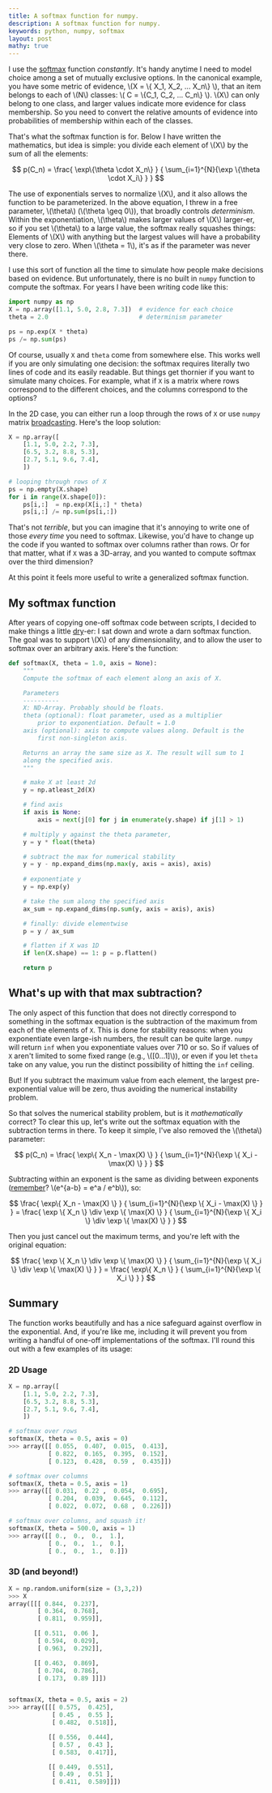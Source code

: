 ```yaml
---
title: A softmax function for numpy.
description: A softmax function for numpy.
keywords: python, numpy, softmax
layout: post
mathy: true
---
```


I use the [softmax](https://en.wikipedia.org/wiki/Softmax_function) function _constantly_. It's handy anytime I need to model choice among a set of mutually exclusive options. In the canonical example, you have some metric of evidence, \\(X = \\{ X_1, X_2, ... X_n\\} \\), that an item belongs to each of \\(N\\) classes: \\( C = \\{C_1, C_2, ... C_n\\} \\). \\(X\\) can only belong to one class, and larger values indicate more evidence for class membership. So you need to convert the relative amounts of evidence into probabilities of membership within each of the classes.

That's what the softmax function is for. Below I have written the mathematics, but idea is simple: you divide each element of \\(X\\) by the sum of all the elements:

$$
p(C_n) = 
\frac{ \exp\{\theta \cdot X_n\} }
{ \sum_{i=1}^{N}{\exp \{\theta \cdot X_i\} } }
$$

The use of exponentials serves to normalize \\(X\\), and it also allows the function to be parameterized. In the above equation, I threw in a free parameter, \\(\theta\\) (\\(\theta \geq 0\\)), that broadly controls _determinism_. Within the exponentiation, \\(\theta\\) makes larger values of  \\(X\\) larger-er, so if you set \\(\theta\\) to a large value, the softmax really squashes things: Elements of \\(X\\) with anything but the largest values will have a probability very close to zero. When \\(\theta = 1\\), it's as if the parameter was never there.

I use this sort of function all the time to simulate how people make decisions based on evidence. But unfortunately, there is no built in `numpy` function to compute the softmax. For years I have been writing code like this:

```python
import numpy as np
X = np.array([1.1, 5.0, 2.8, 7.3])  # evidence for each choice
theta = 2.0                         # determinism parameter

ps = np.exp(X * theta)
ps /= np.sum(ps)
```

Of course, usually `X` and `theta` come from somewhere else. This works well if you are only simulating one decision: the softmax requires literally two lines of code and its easily readable. But things get thornier if you want to simulate many choices. For example, what if `X` is a matrix where rows correspond to the different choices, and the columns correspond to the options? 

In the 2D case, you can either run a loop through the rows of `X` or use `numpy` matrix [broadcasting](https://docs.scipy.org/doc/numpy/user/basics.broadcasting.html). Here's the loop solution:

```python
X = np.array([
    [1.1, 5.0, 2.2, 7.3],
    [6.5, 3.2, 8.8, 5.3],
    [2.7, 5.1, 9.6, 7.4],
    ])  

# looping through rows of X
ps = np.empty(X.shape)
for i in range(X.shape[0]):
    ps[i,:]  = np.exp(X[i,:] * theta)
    ps[i,:] /= np.sum(ps[i,:])
```

That's not _terrible_, but you can imagine that it's annoying to write one of those _every time_ you need to softmax. Likewise, you'd have to change up the code if you wanted to softmax over columns rather than rows. Or for that matter, what if `X` was a 3D-array, and you wanted to compute softmax over the third dimension? 

At this point it feels more useful to write a generalized softmax function.

## My softmax function

After years of copying one-off softmax code between scripts, I decided to make things a little [dry](https://en.wikipedia.org/wiki/Don't_repeat_yourself)-er: I sat down and wrote a darn softmax function. The goal was to support \\(X\\) of any dimensionality, and to allow the user to softmax over an arbitrary axis. Here's the function:

```python
def softmax(X, theta = 1.0, axis = None):
    """
    Compute the softmax of each element along an axis of X.

    Parameters
    ----------
    X: ND-Array. Probably should be floats. 
    theta (optional): float parameter, used as a multiplier
        prior to exponentiation. Default = 1.0
    axis (optional): axis to compute values along. Default is the 
        first non-singleton axis.

    Returns an array the same size as X. The result will sum to 1
    along the specified axis.
    """

    # make X at least 2d
    y = np.atleast_2d(X)

    # find axis
    if axis is None:
        axis = next(j[0] for j in enumerate(y.shape) if j[1] > 1)

    # multiply y against the theta parameter, 
    y = y * float(theta)

    # subtract the max for numerical stability
    y = y - np.expand_dims(np.max(y, axis = axis), axis)
    
    # exponentiate y
    y = np.exp(y)

    # take the sum along the specified axis
    ax_sum = np.expand_dims(np.sum(y, axis = axis), axis)

    # finally: divide elementwise
    p = y / ax_sum

    # flatten if X was 1D
    if len(X.shape) == 1: p = p.flatten()

    return p
```


## What's up with that max subtraction?

The only aspect of this function that does not directly correspond to something in the softmax equation is the subtraction of the maximum from each of the elements of `X`. This is done for stability reasons: when you exponentiate even large-ish numbers, the result can be quite large. `numpy` will return `inf` when you exponentiate values over 710 or so. So if values of `X` aren't limited to some fixed range (e.g., \\([0...1]\\)), or even if you let `theta` take on any value, you run the distinct possibility of hitting the `inf` ceiling.

But! If you subtract the maximum value from each element, the largest pre-exponential value will be zero, thus avoiding the numerical instability problem.

So that solves the numerical stability problem, but is it _mathematically_ correct? To clear this up, let's write out the softmax equation with the subtraction terms in there. To keep it simple, I've also removed the \\(\theta\\) parameter:

$$
p(C_n) = 
\frac{ \exp\{ X_n - \max(X) \} }
{ \sum_{i=1}^{N}{\exp \{ X_i - \max(X) \} } }
$$

Subtracting within an exponent is the same as dividing between exponents ([remember](http://www.rapidtables.com/math/number/exponent.htm)? \\(e^{a-b} = e^a / e^b\\)), so:

$$
\frac{ \exp\{ X_n - \max(X) \}  }
{ \sum_{i=1}^{N}{\exp \{ X_i - \max(X) \} } }
= \frac{ \exp \{ X_n  \} \div \exp \{ \max(X) \} }
{ \sum_{i=1}^{N}{\exp \{ X_i \} \div \exp \{ \max(X) \} } }
$$

Then you just cancel out the maximum terms, and you're left with the original equation:

$$
\frac{ \exp \{ X_n  \} \div \exp \{ \max(X) \} }
{ \sum_{i=1}^{N}{\exp \{ X_i \} \div \exp \{ \max(X) \} } } = 
\frac{ \exp\{ X_n \} }
{ \sum_{i=1}^{N}{\exp \{ X_i \} } }
$$

## Summary

The function works beautifully and has a nice safeguard against overflow in the exponential. And, if you're like me, including it will prevent you from writing a handful of one-off implementations of the softmax. I'll round this out with a few examples of its usage:


### 2D Usage
```python
X = np.array([
    [1.1, 5.0, 2.2, 7.3],
    [6.5, 3.2, 8.8, 5.3],
    [2.7, 5.1, 9.6, 7.4],
    ]) 

# softmax over rows
softmax(X, theta = 0.5, axis = 0)
>>> array([[ 0.055,  0.407,  0.015,  0.413],
           [ 0.822,  0.165,  0.395,  0.152],
           [ 0.123,  0.428,  0.59 ,  0.435]])

# softmax over columns
softmax(X, theta = 0.5, axis = 1)
>>> array([[ 0.031,  0.22 ,  0.054,  0.695],
           [ 0.204,  0.039,  0.645,  0.112],
           [ 0.022,  0.072,  0.68 ,  0.226]])

# softmax over columns, and squash it!
softmax(X, theta = 500.0, axis = 1)
>>> array([[ 0.,  0.,  0.,  1.],
           [ 0.,  0.,  1.,  0.],
           [ 0.,  0.,  1.,  0.]])
```

### 3D (and beyond!)

```python
X = np.random.uniform(size = (3,3,2))
>>> X
array([[[ 0.844,  0.237],
        [ 0.364,  0.768],
        [ 0.811,  0.959]],

       [[ 0.511,  0.06 ],
        [ 0.594,  0.029],
        [ 0.963,  0.292]],

       [[ 0.463,  0.869],
        [ 0.704,  0.786],
        [ 0.173,  0.89 ]]])


softmax(X, theta = 0.5, axis = 2)
>>> array([[[ 0.575,  0.425],
            [ 0.45 ,  0.55 ],
            [ 0.482,  0.518]],

           [[ 0.556,  0.444],
            [ 0.57 ,  0.43 ],
            [ 0.583,  0.417]],

           [[ 0.449,  0.551],
            [ 0.49 ,  0.51 ],
            [ 0.411,  0.589]]])
```
